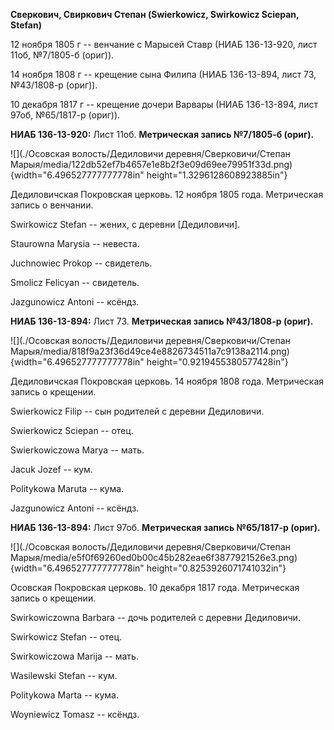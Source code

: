 **Сверкович, Свиркович Степан (Swierkowicz, Swirkowicz Sciepan,
Stefan)**

12 ноября 1805 г -- венчание с Марысей Ставр (НИАБ 136-13-920, лист
11об, №7/1805-б (ориг)).

14 ноября 1808 г -- крещение сына Филипа (НИАБ 136-13-894, лист 73,
№43/1808-р (ориг)).

10 декабря 1817 г -- крещение дочери Варвары (НИАБ 136-13-894, лист
97об, №65/1817-р (ориг)).

**НИАБ 136-13-920:** Лист 11об. **Метрическая запись №7/1805-б (ориг).**

![](./Осовская волость/Дедиловичи деревня/Сверковичи/Степан Марыя/media/122db52ef7b4657e1e8b2f3e09d69ee79951f33d.png){width="6.496527777777778in"
height="1.3296128608923885in"}

Дедиловичская Покровская церковь. 12 ноября 1805 года. Метрическая
запись о венчании.

Swirkowicz Stefan -- жених, с деревни \[Дедиловичи\].

Staurowna Marysia -- невеста.

Juchnowiec Prokop -- свидетель.

Smolicz Felicyan -- свидетель.

Jazgunowicz Antoni -- ксёндз.

**НИАБ 136-13-894:** Лист 73. **Метрическая запись №43/1808-р (ориг).**

![](./Осовская волость/Дедиловичи деревня/Сверковичи/Степан Марыя/media/818f9a23f36d49ce4e8826734511a7c9138a2114.png){width="6.496527777777778in"
height="0.9219455380577428in"}

Дедиловичская Покровская церковь. 14 ноября 1808 года. Метрическая
запись о крещении.

Swierkowicz Filip -- сын родителей с деревни Дедиловичи.

Swierkowicz Sciepan -- отец.

Swierkowiczowa Marya -- мать.

Jacuk Jozef -- кум.

Politykowa Maruta -- кума.

Jazgunowicz Antoni -- ксёндз.

**НИАБ 136-13-894:** Лист 97об. **Метрическая запись №65/1817-р
(ориг).**

![](./Осовская волость/Дедиловичи деревня/Сверковичи/Степан Марыя/media/e5f0f69260ed0b00c45b282eae6f3877921526e3.png){width="6.496527777777778in"
height="0.8253926071741032in"}

Осовская Покровская церковь. 10 декабря 1817 года. Метрическая запись о
крещении.

Swirkowiczowna Barbara -- дочь родителей с деревни Дедиловичи.

Swirkowicz Stefan -- отец.

Swirkowiczowa Marija -- мать.

Wasilewski Stefan -- кум.

Politykowa Marta -- кума.

Woyniewicz Tomasz -- ксёндз.
